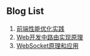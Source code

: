 ## Blog List

1. [前端性能优化实践](./src/前端性能优化实践.md)
2. [Web开发中路由实现原理](./src/Web开发中路由实现原理.md)
3. [WebSocket原理和应用](./src/WebSocket原理和应用.md)
